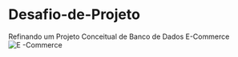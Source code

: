 # Desafio-de-Projeto
Refinando um Projeto Conceitual de Banco de Dados E-Commerce
![E -Commerce](https://github.com/user-attachments/assets/0c6ea5c1-20be-4ef4-b7d2-66e3d8df1288)

